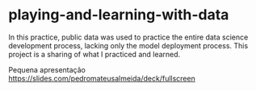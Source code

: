 # playing-and-learning-with-data
In this practice, public data was used to practice the entire data science development process, lacking only the model deployment process.  This project is a sharing of what I practiced and learned.


Pequena apresentação
https://slides.com/pedromateusalmeida/deck/fullscreen
